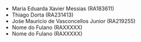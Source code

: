 - Maria Eduarda Xavier Messias (RA183611)
- Thiago Dorta (RA231413)
- Jośe Mauricio de Vasconcellos Junior  (RA219255)
- Nome do Fulano  (RAXXXXX)
- Nome do Fulano  (RAXXXXX)
